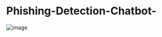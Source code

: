 # Phishing-Detection-Chatbot-
![image](https://github.com/user-attachments/assets/b07237f7-32d0-4dab-8776-82bd528d9c6a)
